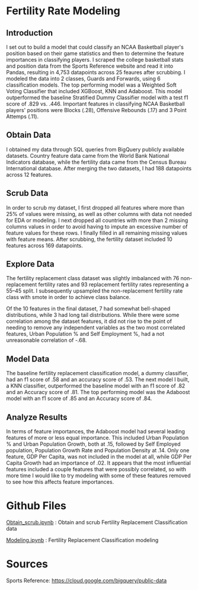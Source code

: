 # Fertility Rate Modeling

## Introduction
I set out to build a model that could classify an NCAA Basketball player's position based on their game statistics and then to determine the feature importances in classifying players.  I scraped the college basketball stats and position data from the Sports Reference website and read it into Pandas, resulting in 4,753 datapoints across 25 feaures after scrubbing.  I modeled the data into 2 classes, Guards and Forwards, using 6 classification models.  The top performing model was a Weighted Soft Voting Classifier that included XGBoost, KNN and Adaboost. This model outperformed the baseline Stratified Dummy Classifier model with a test f1 score of .829 vs. .446. Important features in classifying NCAA Basketball players' positions were Blocks (.28), Offensive Rebounds (.17) and 3 Point Attemps (.11).

## Obtain Data
I obtained my data through SQL queries from BigQuery publicly available datasets. Country feature data came from the World Bank National Indicators database, while the fertility data came from the Census Bureau International database. After merging the two datasets, I had 188 datapoints across 12 features.

## Scrub Data

In order to scrub my dataset, I first dropped all features where more than 25% of values were missing, as well as other columns with data not needed for EDA or modeling. I next dropped all countries with more than 2 missing columns values in order to avoid having to impute an excessive number of feature values for these rows. I finally filled in all remaining missing values with feature means. After scrubbing, the fertility dataset included 10 features across 169 datapoints.

## Explore Data

The fertility replacement class dataset was slightly imbalanced with 76 non-replacement fertility rates and 93 replacement fertility rates representing a 55–45 split. I subsequently upsampled the non-replacement fertility rate class with smote in order to achieve class balance.

Of the 10 features in the final dataset, 7 had somewhat bell-shaped distributions, while 3 had long tail distributions. While there were some correlation among the dataset features, it did not rise to the point of needing to remove any independent variables as the two most correlated features, Urban Population % and Self Employment %, had a not unreasonable correlation of -.68.

## Model Data

The baseline fertility replacement classification model, a dummy classifier, had an f1 score of .58 and an accuracy score of .53. The next model I built, a KNN classifier, outperformed the baseline model with an f1 score of .82 and an Accuracy score of .81. The top performing model was the Adaboost model with an f1 score of .85 and an Accuracy score of .84.

## Analyze Results

In terms of feature importances, the Adaboost model had several leading features of more or less equal importance. This included Urban Population % and Urban Population Growth, both at .15, followed by Self Employed population, Population Growth Rate and Population Density at .14. Only one feature, GDP Per Capita, was not included in the model at all, while GDP Per Capita Growth had an importance of .02. It appears that the most influential features included a couple features that were possibly correlated, so with more time I would like to try modeling with some of these features removed to see how this affects feature importances.


# Github Files
[Obtain_scrub.ipynb](https://github.com/blantj/fertility_rate_modeling/blob/main/Obtain_scrub.ipynb) :  Obtain and scrub Fertility Replacement Classification data

[Modeling.ipynb](https://github.com/blantj/fertility_rate_modeling/blob/main/Modeling.ipynb) :  Fertility Replacement Classification modeling

# Sources
Sports Reference: https://cloud.google.com/bigquery/public-data

